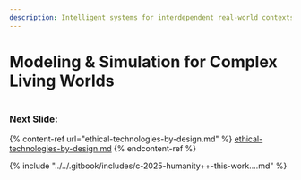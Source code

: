 ```yaml
---
description: Intelligent systems for interdependent real-world contexts
---
```


# Modeling & Simulation for Complex Living Worlds



<figure><img src="../../.gitbook/assets/Screenshot 2025-08-14 at 3.24.38 PM.png" alt=""><figcaption></figcaption></figure>

### Next Slide:

{% content-ref url="ethical-technologies-by-design.md" %}
[ethical-technologies-by-design.md](ethical-technologies-by-design.md)
{% endcontent-ref %}

{% include "../../.gitbook/includes/c-2025-humanity++-this-work....md" %}
